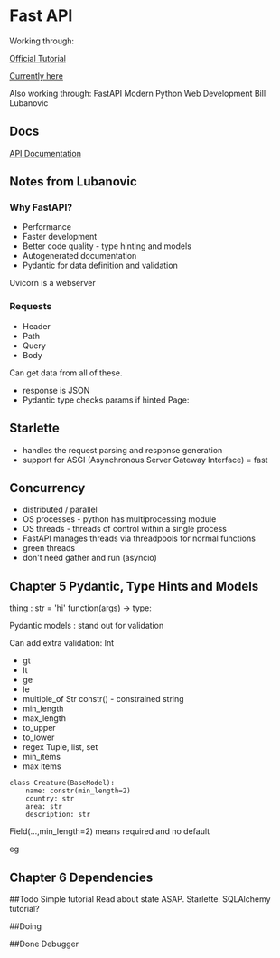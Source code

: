 # Fast API

Working through:


[Official Tutorial](https://fastapi.tiangolo.com/tutorial/first-steps/#check-it)


[Currently here](https://fastapi.tiangolo.com/tutorial/query-params/#query-parameter-type-conversion)

Also working through:
FastAPI
Modern Python Web Development
Bill Lubanovic


## Docs

[API Documentation](http://127.0.0.1:8000/docs)

## Notes from Lubanovic
### Why FastAPI?
* Performance
* Faster development
* Better code quality - type hinting and models
* Autogenerated documentation
* Pydantic for data definition and validation

Uvicorn is a webserver

### Requests
* Header
* Path
* Query
* Body

Can get data from all of these.

* response is JSON
* Pydantic type checks params if hinted
Page:

## Starlette
* handles the request parsing and response generation
* support for ASGI (Asynchronous Server Gateway Interface) = fast

## Concurrency
* distributed / parallel
* OS processes - python has multiprocessing module
* OS threads - threads of control within a single process
* FastAPI manages threads via threadpools for normal functions
* green threads
* don't need gather and run (asyncio)


## Chapter 5 Pydantic, Type Hints and Models
thing : str = 'hi'
function(args) -> type:

Pydantic models : stand out for validation

Can add extra validation:
Int
* gt
* lt
* ge
* le
* multiple_of
Str constr() - constrained string
* min_length
* max_length
* to_upper
* to_lower
* regex
Tuple, list, set
* min_items
* max items
```
class Creature(BaseModel):
    name: constr(min_length=2)
    country: str
    area: str
    description: str

```

Field(...,min_length=2) means required and no default

eg 

## Chapter 6 Dependencies


##Todo
Simple tutorial
Read about state ASAP.
Starlette.
SQLAlchemy tutorial?


##Doing

##Done
Debugger